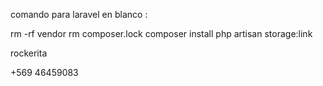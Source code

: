 comando para laravel en blanco : 

rm -rf vendor
rm composer.lock
composer install
php artisan storage:link


rockerita

+569 46459083 